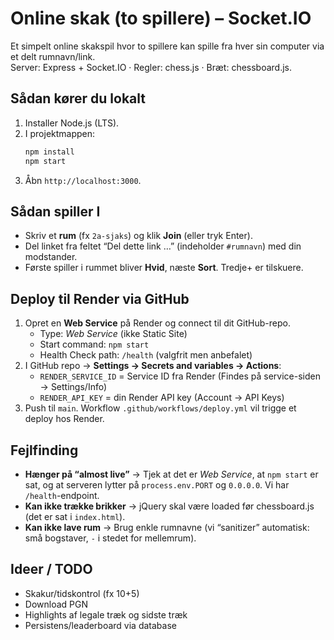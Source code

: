 # Online skak (to spillere) – Socket.IO

Et simpelt online skakspil hvor to spillere kan spille fra hver sin computer via et delt rumnavn/link.  
Server: Express + Socket.IO · Regler: chess.js · Bræt: chessboard.js.

## Sådan kører du lokalt
1. Installer Node.js (LTS).
2. I projektmappen:
   ```bash
   npm install
   npm start
   ```
3. Åbn `http://localhost:3000`.

## Sådan spiller I
- Skriv et **rum** (fx `2a-sjaks`) og klik **Join** (eller tryk Enter).
- Del linket fra feltet “Del dette link …” (indeholder `#rumnavn`) med din modstander.
- Første spiller i rummet bliver **Hvid**, næste **Sort**. Tredje+ er tilskuere.

## Deploy til Render via GitHub
1. Opret en **Web Service** på Render og connect til dit GitHub-repo.  
   - Type: *Web Service* (ikke Static Site)
   - Start command: `npm start`
   - Health Check path: `/health` (valgfrit men anbefalet)
2. I GitHub repo → **Settings → Secrets and variables → Actions**:
   - `RENDER_SERVICE_ID` = Service ID fra Render (Findes på service-siden → Settings/Info)
   - `RENDER_API_KEY` = din Render API key (Account → API Keys)
3. Push til `main`. Workflow `.github/workflows/deploy.yml` vil trigge et deploy hos Render.

## Fejlfinding
- **Hænger på “almost live”** → Tjek at det er *Web Service*, at `npm start` er sat, og at serveren lytter på `process.env.PORT` og `0.0.0.0`. Vi har `/health`-endpoint.
- **Kan ikke trække brikker** → jQuery skal være loaded før chessboard.js (det er sat i `index.html`).
- **Kan ikke lave rum** → Brug enkle rumnavne (vi “sanitizer” automatisk: små bogstaver, `-` i stedet for mellemrum).

## Ideer / TODO
- Skakur/tidskontrol (fx 10+5)
- Download PGN
- Highlights af legale træk og sidste træk
- Persistens/leaderboard via database
